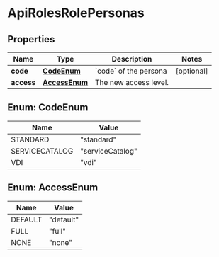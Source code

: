 

# ApiRolesRolePersonas

## Properties

Name | Type | Description | Notes
------------ | ------------- | ------------- | -------------
**code** | [**CodeEnum**](#CodeEnum) | &#x60;code&#x60; of the persona |  [optional]
**access** | [**AccessEnum**](#AccessEnum) | The new access level. | 



## Enum: CodeEnum

Name | Value
---- | -----
STANDARD | &quot;standard&quot;
SERVICECATALOG | &quot;serviceCatalog&quot;
VDI | &quot;vdi&quot;



## Enum: AccessEnum

Name | Value
---- | -----
DEFAULT | &quot;default&quot;
FULL | &quot;full&quot;
NONE | &quot;none&quot;



